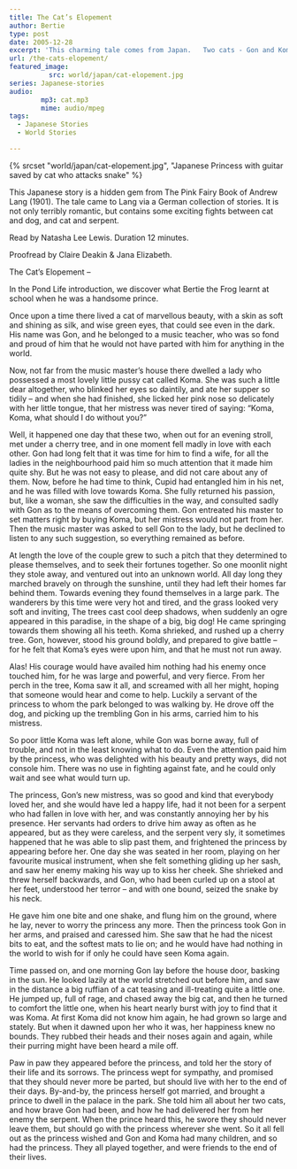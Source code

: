 ```yaml
---
title: The Cat’s Elopement
author: Bertie
type: post
date: 2005-12-28
excerpt: 'This charming tale comes from Japan.   Two cats - Gon and Koma -  fall in love and run away together.  They are separated when they meet a fierce dog.  Gon becomes the pet and defender of a princess - but will he ever see his true love again?'
url: /the-cats-elopement/
featured_image: 
          src: world/japan/cat-elopement.jpg
series: Japanese-stories
audio: 
        mp3: cat.mp3
        mime: audio/mpeg
tags:
  - Japanese Stories
  - World Stories

---
```

{% srcset "world/japan/cat-elopement.jpg", "Japanese Princess with guitar saved by cat who attacks snake" %}

This Japanese story is a hidden gem from The Pink Fairy Book of Andrew Lang (1901). The tale came to Lang via a German collection of stories. It is not only terribly romantic, but contains some exciting fights between cat and dog, and cat and serpent.

Read by Natasha Lee Lewis. Duration 12 minutes.
  
Proofread by Claire Deakin & Jana Elizabeth.

<span id="more-67"></span>

The Cat’s Elopement &#8211;

In the Pond Life introduction, we discover what Bertie the Frog learnt at school when he was a handsome prince.

Once upon a time there lived a cat of marvellous beauty, with a skin as soft and shining as silk, and wise green eyes, that could see even in the dark. His name was Gon, and he belonged to a music teacher, who was so fond and proud of him that he would not have parted with him for anything in the world.

Now, not far from the music master’s house there dwelled a lady who possessed a most lovely little pussy cat called Koma. She was such a little dear altogether, who blinked her eyes so daintily, and ate her supper so tidily – and when she had finished, she licked her pink nose so delicately with her little tongue, that her mistress was never tired of saying: “Koma, Koma, what should I do without you?”

Well, it happened one day that these two, when out for an evening stroll, met under a cherry tree, and in one moment fell madly in love with each other. Gon had long felt that it was time for him to find a wife, for all the ladies in the neighbourhood paid him so much attention that it made him quite shy. But he was not easy to please, and did not care about any of them. Now, before he had time to think, Cupid had entangled him in his net, and he was filled with love towards Koma. She fully returned his passion, but, like a woman, she saw the difficulties in the way, and consulted sadly with Gon as to the means of overcoming them. Gon entreated his master to set matters right by buying Koma, but her mistress would not part from her. Then the music master was asked to sell Gon to the lady, but he declined to listen to any such suggestion, so everything remained as before.

At length the love of the couple grew to such a pitch that they determined to please themselves, and to seek their fortunes together. So one moonlit night they stole away, and ventured out into an unknown world. All day long they marched bravely on through the sunshine, until they had left their homes far behind them. Towards evening they found themselves in a large park. The wanderers by this time were very hot and tired, and the grass looked very soft and inviting, The trees cast cool deep shadows, when suddenly an ogre appeared in this paradise, in the shape of a big, big dog! He came springing towards them showing all his teeth. Koma shrieked, and rushed up a cherry tree. Gon, however, stood his ground boldly, and prepared to give battle – for he felt that Koma’s eyes were upon him, and that he must not run away. 

Alas! His courage would have availed him nothing had his enemy once touched him, for he was large and powerful, and very fierce. From her perch in the tree, Koma saw it all, and screamed with all her might, hoping that someone would hear and come to help. Luckily a servant of the princess to whom the park belonged to was walking by. He drove off the dog, and picking up the trembling Gon in his arms, carried him to his mistress.

So poor little Koma was left alone, while Gon was borne away, full of trouble, and not in the least knowing what to do. Even the attention paid him by the princess, who was delighted with his beauty and pretty ways, did not console him. There was no use in fighting against fate, and he could only wait and see what would turn up.

The princess, Gon’s new mistress, was so good and kind that everybody loved her, and she would have led a happy life, had it not been for a serpent who had fallen in love with her, and was constantly annoying her by his presence. Her servants had orders to drive him away as often as he appeared, but as they were careless, and the serpent very sly, it sometimes happened that he was able to slip past them, and frightened the princess by appearing before her. One day she was seated in her room, playing on her favourite musical instrument, when she felt something gliding up her sash, and saw her enemy making his way up to kiss her cheek. She shrieked and threw herself backwards, and Gon, who had been curled up on a stool at her feet, understood her terror – and with one bound, seized the snake by his neck. 

He gave him one bite and one shake, and flung him on the ground, where he lay, never to worry the princess any more. Then the princess took Gon in her arms, and praised and caressed him. She saw that he had the nicest bits to eat, and the softest mats to lie on; and he would have had nothing in the world to wish for if only he could have seen Koma again.

Time passed on, and one morning Gon lay before the house door, basking in the sun. He looked lazily at the world stretched out before him, and saw in the distance a big ruffian of a cat teasing and ill-treating quite a little one. He jumped up, full of rage, and chased away the big cat, and then he turned to comfort the little one, when his heart nearly burst with joy to find that it was Koma. At first Koma did not know him again, he had grown so large and stately. But when it dawned upon her who it was, her happiness knew no bounds. They rubbed their heads and their noses again and again, while their purring might have been heard a mile off.

Paw in paw they appeared before the princess, and told her the story of their life and its sorrows. The princess wept for sympathy, and promised that they should never more be parted, but should live with her to the end of their days. By-and-by, the princess herself got married, and brought a prince to dwell in the palace in the park. She told him all about her two cats, and how brave Gon had been, and how he had delivered her from her enemy the serpent. When the prince heard this, he swore they should never leave them, but should go with the princess wherever she went. So it all fell out as the princess wished and Gon and Koma had many children, and so had the princess. They all played together, and were friends to the end of their lives.